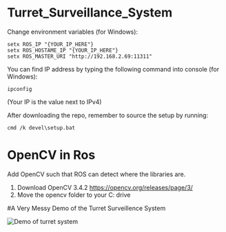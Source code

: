 # Turret_Surveillance_System

Change environment variables (for Windows):

```
setx ROS_IP "{YOUR_IP_HERE"}
setx ROS_HOSTAME_IP "{YOUR_IP_HERE"}
setx ROS_MASTER_URI "http://192.168.2.69:11311"
```

You can find IP address by typing the following command into console (for Windows):
```
ipconfig
```
(Your IP is the value next to IPv4)


After downloading the repo, remember to source the setup by running:
```
cmd /k devel\setup.bat
```

# OpenCV in Ros

Add OpenCV such that ROS can detect where the libraries are.
1. Download OpenCV 3.4.2 https://opencv.org/releases/page/3/
2. Move the opencv folder to your C: drive


#A Very Messy Demo of the Turret Surveillence System

![Demo of turret system](https://github.com/ih4kim/Turret_Surveillance_System/blob/master/ezgif.com-gif-maker.gif)
